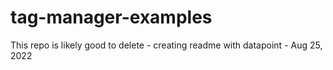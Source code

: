 # tag-manager-examples
This repo is likely good to delete - creating readme with datapoint - Aug 25, 2022
